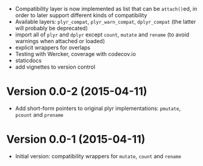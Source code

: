 - Compatibility layer is now implemented as list that can be `attach()`ed, in order to later support different kinds of compatibility
- Available layers: `plyr_compat`, `plyr_warn_compat`, `dplyr_compat` (the latter will probably be deprecated)
- import all of `plyr` and `dplyr` except `count`, `mutate` and `rename` (to avoid warnings when attached or loaded)
- explicit wrappers for overlaps
- Testing with Wercker, coverage with codecov.io
- staticdocs
- add vignettes to version control


Version 0.0-2 (2015-04-11)
===

- Add short-form pointers to original plyr implementations: `pmutate`, `pcount` and `prename`


Version 0.0-1 (2015-04-11)
===

- Initial version: compatibility wrappers for `mutate`, `count` and `rename`
